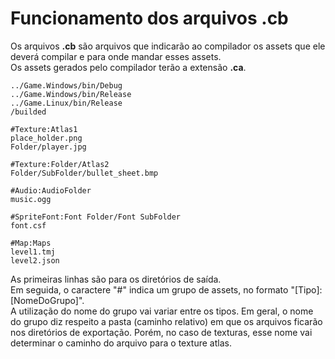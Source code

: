 # Funcionamento dos arquivos **.cb**
Os arquivos **.cb** são arquivos que indicarão ao compilador os assets que ele deverá compilar e para onde mandar esses assets.<br>
Os assets gerados pelo compilador terão a extensão **.ca**.

```
../Game.Windows/bin/Debug
../Game.Windows/bin/Release
../Game.Linux/bin/Release
/builded

#Texture:Atlas1
place_holder.png
Folder/player.jpg

#Texture:Folder/Atlas2
Folder/SubFolder/bullet_sheet.bmp

#Audio:AudioFolder
music.ogg

#SpriteFont:Font Folder/Font SubFolder
font.csf

#Map:Maps
level1.tmj
level2.json
```

As primeiras linhas são para os diretórios de saída.<br>
Em seguida, o caractere "#" indica um grupo de assets, no formato "[Tipo]:[NomeDoGrupo]".<br>
A utilização do nome do grupo vai variar entre os tipos. Em geral, o nome do grupo diz respeito a pasta (caminho relativo) em que os arquivos ficarão nos diretórios de exportação. Porém, no caso de texturas, esse nome vai determinar o caminho do arquivo para o texture atlas.